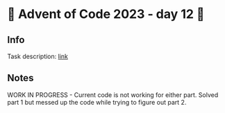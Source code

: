 # 🎄 Advent of Code 2023 - day 12 🎄

## Info

Task description: [link](https://adventofcode.com/2023/day/12)

## Notes

WORK IN PROGRESS - Current code is not working for either part. Solved part 1 but messed up the code while trying to figure out part 2.